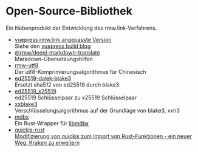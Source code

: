 # Open-Source-Bibliothek

Ein Nebenprodukt der Entwicklung des rmw.link-Verfahrens.

* [vuepress rmw.link angepasste Version](https://github.com/rmw-link/blog-vuepress2)  
  Siehe den [vuepress build blog](/log/2020-11-29-vuepress.html)
* [@rmw/deepl-markdown-translate](https://www.npmjs.com/package/@rmw/deepl-markdown-translate)  
  Markdown-Übersetzungshilfen
* [rmw-utf8](https://docs.rs/crate/rmw-utf8)  
  Der utf8-Komprimierungsalgorithmus für Chinesisch
* [ed25519-dalek-blake3](https://github.com/rmw-lib/ed25519_x25519)  
  Ersetzt sha512 von ed25519 durch blake3
* [ed25519_x25519](https://github.com/rmw-lib/ed25519_x25519)  
  ed25519 Schlüsselpaar zu x25519 Schlüsselpaar
* [xxblake3](https://docs.rs/crate/xxblake3)  
  Verschlüsselungsalgorithmus auf der Grundlage von blake3, xxh3
* [mdbx](https://docs.rs/crate/mdbx)  
  Ein Rust-Wrapper für [libmdbx](https://github.com/erthink/libmdbx)
* [quickjs-rust](https://github.com/rmw-lib/quickjs-rust)  
  [Modifizierung von quickjs zum Import von Rust-Funktionen - ein neuer Weg, Kraken zu erweitern](/log/2022-04-29-quickjs-rust.html)